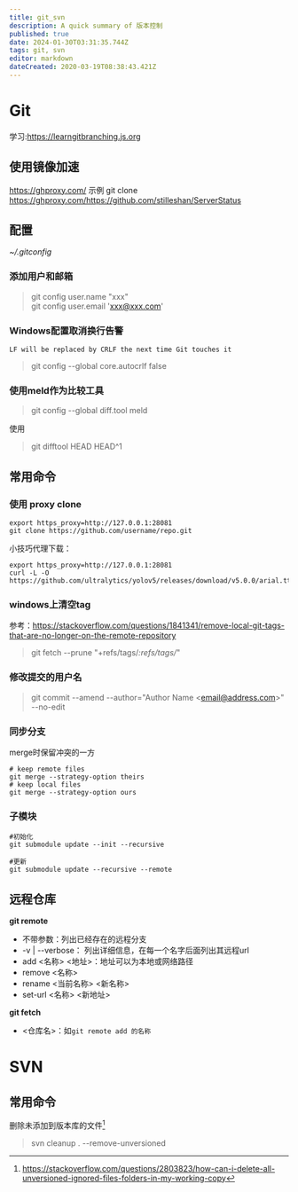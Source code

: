 ```yaml
---
title: git_svn
description: A quick summary of 版本控制
published: true
date: 2024-01-30T03:31:35.744Z
tags: git, svn
editor: markdown
dateCreated: 2020-03-19T08:38:43.421Z
---
```


# Git
学习:https://learngitbranching.js.org

## 使用镜像加速
https://ghproxy.com/
示例
git clone https://ghproxy.com/https://github.com/stilleshan/ServerStatus

## 配置
*~/.gitconfig*
### 添加用户和邮箱
>git config user.name "xxx"  
git config user.email 'xxx@xxx.com' 

### Windows配置取消换行告警
```
LF will be replaced by CRLF the next time Git touches it
```
>git config --global core.autocrlf false
### 使用meld作为比较工具
>git config --global  diff.tool  meld

使用
>git difftool HEAD HEAD^1

## 常用命令
### 使用 proxy clone
```
export https_proxy=http://127.0.0.1:28081
git clone https://github.com/username/repo.git
```
小技巧代理下载：
```
export https_proxy=http://127.0.0.1:28081
curl -L -O  https://github.com/ultralytics/yolov5/releases/download/v5.0.0/arial.ttl
```

### windows上清空tag
参考：https://stackoverflow.com/questions/1841341/remove-local-git-tags-that-are-no-longer-on-the-remote-repository

>git fetch --prune <remote> "+refs/tags/*:refs/tags/*"


### 修改提交的用户名
> git commit --amend --author="Author Name \<email@address.com\>" --no-edit

### 同步分支

merge时保留冲突的一方
```
# keep remote files
git merge --strategy-option theirs
# keep local files
git merge --strategy-option ours
```
### 子模块
```  
#初始化  
git submodule update --init --recursive
  
#更新
git submodule update --recursive --remote  
```
  
## 远程仓库
**git remote**

- 不带参数：列出已经存在的远程分支
- -v | --verbose： 列出详细信息，在每一个名字后面列出其远程url
- add <名称> <地址>：地址可以为本地或网络路径
- remove <名称>
- rename <当前名称> <新名称>
- set-url <名称> <新地址>


**git fetch**

- <仓库名>：如`git remote add 的名称`


# SVN
## 常用命令

删除未添加到版本库的文件[^svnRemove]
>svn cleanup . --remove-unversioned

[^svnRemove]:https://stackoverflow.com/questions/2803823/how-can-i-delete-all-unversioned-ignored-files-folders-in-my-working-copy